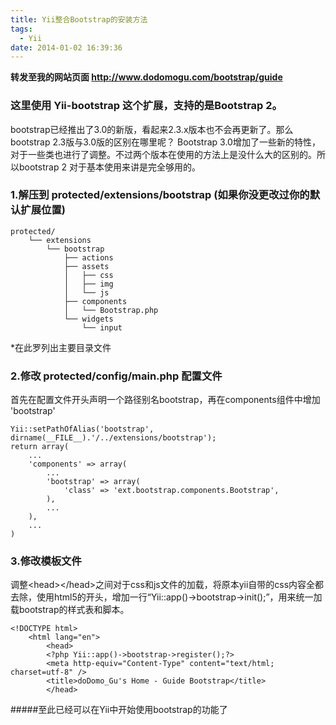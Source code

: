 ```yaml
---
title: Yii整合Bootstrap的安装方法
tags:
  - Yii
date: 2014-01-02 16:39:36
---
```


<b>转发至我的网站页面 <a title="http://www.dodomogu.com/bootstrap/guide" href="http://www.dodomogu.com/bootstrap/guide" target="_blank">http://www.dodomogu.com/bootstrap/guide</a></b>

### 这里使用 Yii-bootstrap 这个扩展，支持的是Bootstrap 2。


bootstrap已经推出了3.0的新版，看起来2.3.x版本也不会再更新了。那么bootstrap 2.3版与3.0版的区别在哪里呢？ Bootstrap 3.0增加了一些新的特性，对于一些类也进行了调整。不过两个版本在使用的方法上是没什么大的区别的。所以bootstrap 2 对于基本使用来讲是完全够用的。   

### 1.解压到 protected/extensions/bootstrap (如果你没更改过你的默认扩展位置)    

    protected/  
        └── extensions        
            └── bootstrap       
                ├── actions
                ├── assets
                │   ├── css
                │   ├── img
                │   └── js
                ├── components
                │   └── Bootstrap.php
                └── widgets
                    └── input   

*在此罗列出主要目录文件   


### 2.修改 protected/config/main.php 配置文件   
首先在配置文件开头声明一个路径别名bootstrap，再在components组件中增加 'bootstrap'   

    Yii::setPathOfAlias('bootstrap', dirname(__FILE__).'/../extensions/bootstrap');
    return array(
        ...
        'components' => array(
            ...
            'bootstrap' => array(
                'class' => 'ext.bootstrap.components.Bootstrap',
            ),
            ...
        ),
        ...
    )   

### 3.修改模板文件   
调整&lt;head&gt;&lt;/head&gt;之间对于css和js文件的加载，将原本yii自带的css内容全都去除，使用html5的开头，增加一行“Yii::app()-&gt;bootstrap-&gt;init();”，用来统一加载bootstrap的样式表和脚本。   


	<!DOCTYPE html>
		<html lang="en">
    		<head>
            <?php Yii::app()->bootstrap->register();?>
            <meta http-equiv="Content-Type" content="text/html; charset=utf-8" />
            <title>doDomo_Gu's Home - Guide Bootstrap</title>
            </head>
        
#####至此已经可以在Yii中开始使用bootstrap的功能了
